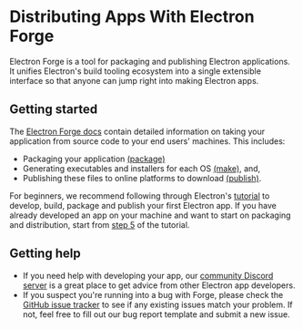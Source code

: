 # Distributing Apps With Electron Forge

Electron Forge is a tool for packaging and publishing Electron applications.
It unifies Electron's build tooling ecosystem into
a single extensible interface so that anyone can jump right into making Electron apps.

## Getting started

The [Electron Forge docs][] contain detailed information on taking your application
from source code to your end users' machines.
This includes:

* Packaging your application [(package)][]
* Generating executables and installers for each OS [(make)][], and,
* Publishing these files to online platforms to download [(publish)][].

For beginners, we recommend following through Electron's [tutorial][] to develop, build,
package and publish your first Electron app. If you have already developed an app on your machine
and want to start on packaging and distribution, start from [step 5][] of the tutorial.

## Getting help

* If you need help with developing your app, our [community Discord server][discord] is a great place
to get advice from other Electron app developers.
* If you suspect you're running into a bug with Forge, please check the [GitHub issue tracker][]
to see if any existing issues match your problem. If not, feel free to fill out our bug report
template and submit a new issue.

[Electron Forge Docs]: https://www.electronforge.io/
[step 5]: ./tutorial-5-packaging.md
[(package)]: https://www.electronforge.io/cli#package
[(make)]: https://www.electronforge.io/cli#make
[(publish)]: https://www.electronforge.io/cli#publish
[GitHub issue tracker]: https://github.com/electron/forge/issues
[discord]: https://discord.gg/APGC3k5yaH
[tutorial]: ./tutorial-1-prerequisites.md
